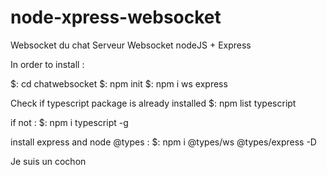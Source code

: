 # node-xpress-websocket
Websocket du chat 
Serveur Websocket nodeJS + Express

In order to install :

$: cd chatwebsocket
$: npm init
$: npm i ws express

Check if typescript package is already installed
$: npm list typescript

if not :
$: npm i typescript -g

install express and node @types :
$: npm i @types/ws @types/express -D

Je suis un cochon
